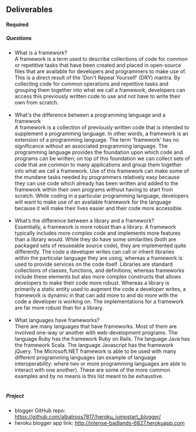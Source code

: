 ## Deliverables
#### Required
##### Questions
- What is a framework?<br>A framework is a term used to describe collections of code for common or repetitive tasks that have been created and placed in open-source files that are available for developers and programmers to make use of.  This is a direct result of the 'Don't Repeat Yourself' (DRY) mantra.  By collecting code for common operations and repetitive tasks and grouping them together into what we call a framework, developers can access this previously written code to use and not have to write their own from scratch.<br><br>
- What's the difference between a programming language and a framework<br>A framework is a collection of previously written code that is intended to supplement a programming language.  In other words, a framework is an extension of a programming language.  The term 'framework' has no significance without an associated programming language.  The programming language provides the foundation upon which code and programs can be written; on top of this foundation we can collect sets of code that are common to many applications and group them together into what we call a framework.  Use of this framework can make some of the mundane tasks needed by programmers relatively easy because they can use code which already has been written and added to the framework within their own programs without having to start from scratch.  While coding in a particular programming language, developers will want to make use of an available framework for the language because it will make their lives easier and their code more accessible.<br><br>
- What’s the difference between a library and a framework?<br>Essentially, a framework is more robust than a library.  A framework typically includes more complex code and implements more features than a library would.  While they do have some similarities (both are packaged sets of resuseable source code), they are implemented quite differently.  The code a developer writes can call or inherit libraries within the particular language they are using, whereas a framework is used to provide services on the code itself.  Libraries are standard collections of classes, functions, and definitions; whereas frameworks include these elements but also more complex constructs that allows developers to make their code more robust.  Whereas a library is primarily a static entity used to augment the code a developer writes, a framework is dynamic in that can add more to and do more with the code a developer is working on.  The implementations for a framework are far more robust than for a library.<br><br>
- What languages have frameworks?<br>There are many languages that have frameworks.  Most of them are involved one-way or another with web-development programs.  The language Ruby has the framework Ruby on Rails.  The language Java has the framework Scala.  The language Javascript has the framework jQuery.  The Microsoft.NET framework is able to be used with many different programming languages (an example of language interoperability: where two or more programming languages are able to interact with one another).  These are some of the more common examples and by no means is this list meant to be exhaustive.<br><br>

##### Project
- blogger GitHub repo: https://github.com/albatross7817/heroku_jumpstart_blogger/<br>
- heroku blogger app link: http://intense-badlands-6827.herokuapp.com<br>


